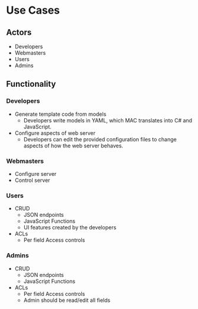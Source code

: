 # Use Cases
## Actors
- Developers
- Webmasters
- Users
- Admins

## Functionality
### Developers
- Generate template code from models
  - Developers write models in YAML, which MAC translates into C# and JavaScript.
- Configure aspects of web server
  - Developers can edit the provided configuration files to change aspects of how the web server behaves.

### Webmasters
- Configure server
- Control server

### Users
- CRUD
  - JSON endpoints
  - JavaScript Functions
  - UI features created by the developers
- ACLs
  - Per field Access controls

### Admins
- CRUD
  - JSON endpoints
  - JavaScript Functions
- ACLs
  - Per field Access controls
  - Admin should be read/edit all fields
